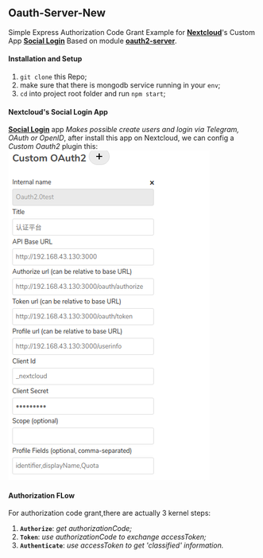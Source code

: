 ## Oauth-Server-New
Simple Express Authorization Code Grant Example for **[Nextcloud](https://nextcloud.com/)**'s Custom App **[Social Login](https://github.com/zorn-v/nextcloud-social-login)** Based on module **[oauth2-server](https://npmjs.org/package/oauth2-server
)**.
#### Installation and Setup
1. `git clone` this Repo;
2. make sure that there is mongodb service running in your `env`;
3. `cd` into project root folder and run `npm start`;

#### Nextcloud's Social Login App
**[Social Login](https://github.com/zorn-v/nextcloud-social-login)** app *Makes possible create users and login via Telegram, OAuth or OpenID*, after install this app on Nextcloud, we can config a *Custom Oauth2* plugin this:
![Image text](https://github.com/chendamon/oauth-server-new/blob/master/md-img/custom_oauth2_plugin.png)

#### Authorization FLow
For authorization code grant,there are actually 3 kernel steps:
1. **`Authorize`**: *get authorizationCode;*
2. **`Token`**: *use authorizationCode to exchange accessToken;*
3. **`Authenticate`**: *use accessToken to get 'classified' information.*

